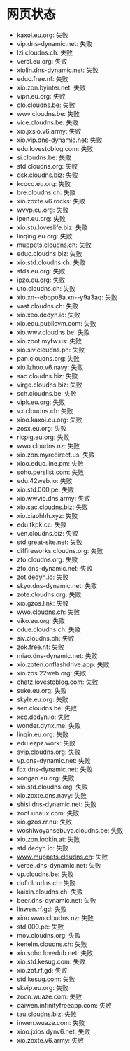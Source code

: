 # 网页状态
- kaxoi.eu.org: 失败
- vip.dns-dynamic.net: 失败
- lzi.cloudns.ch: 失败
- vercl.eu.org: 失败
- xiolin.dns-dynamic.net: 失败
- educ.free.nf: 失败
- xio.zon.byinter.net: 失败
- vipn.eu.org: 失败
- clo.cloudns.be: 失败
- wwv.cloudns.be: 失败
- vice.cloudns.be: 失败
- xio.jxsio.v6.army: 失败
- xio.vip.dns-dynamic.net: 失败
- edu.lovestoblog.com: 失败
- si.cloudns.be: 失败
- std.cloudns.org: 失败
- dsk.cloudns.biz: 失败
- kcoco.eu.org: 失败
- bre.cloudns.ch: 失败
- xio.zoxte.v6.rocks: 失败
- wvvp.eu.org: 失败
- ipen.eu.org: 失败
- xio.stu.loveslife.biz: 失败
- linqing.eu.org: 失败
- muppets.cloudns.ch: 失败
- educ.cloudns.biz: 失败
- xio.std.cloudns.ch: 失败
- stds.eu.org: 失败
- ipzo.eu.org: 失败
- uto.cloudns.ch: 失败
- xio.xn--ebbpo8a.xn--y9a3aq: 失败
- vast.cloudns.ch: 失败
- xio.xeo.dedyn.io: 失败
- xio.edu.publicvm.com: 失败
- xio.wwv.cloudns.be: 失败
- xio.zoot.myfw.us: 失败
- xio.siv.cloudns.ph: 失败
- pan.cloudns.org: 失败
- xio.lzhoo.v6.navy: 失败
- sac.cloudns.biz: 失败
- virgo.cloudns.biz: 失败
- sch.cloudns.be: 失败
- vipk.eu.org: 失败
- vx.cloudns.ch: 失败
- xioo.kaxoi.eu.org: 失败
- zosx.eu.org: 失败
- ricpig.eu.org: 失败
- wwo.cloudns.nz: 失败
- xio.zon.myredirect.us: 失败
- xioo.educ.line.pm: 失败
- soho.perslist.com: 失败
- edu.42web.io: 失败
- xio.std.000.pe: 失败
- xio.wwvio.dns.army: 失败
- xio.sac.cloudns.biz: 失败
- xio.xiaohhh.xyz: 失败
- edu.tkpk.cc: 失败
- ven.cloudns.biz: 失败
- std.great-site.net: 失败
- diffireworks.cloudns.org: 失败
- zfo.cloudns.org: 失败
- zfo.dns-dynamic.net: 失败
- zot.dedyn.io: 失败
- skyo.dns-dynamic.net: 失败
- zote.cloudns.org: 失败
- xio.gzos.link: 失败
- wwo.cloudns.ch: 失败
- viko.eu.org: 失败
- cdue.cloudns.ch: 失败
- siv.cloudns.ph: 失败
- zok.free.nf: 失败
- miao.dns-dynamic.net: 失败
- xio.zoten.onflashdrive.app: 失败
- xio.zos.22web.org: 失败
- chatz.lovestoblog.com: 失败
- suke.eu.org: 失败
- skyle.eu.org: 失败
- sen.cloudns.be: 失败
- xeo.dedyn.io: 失败
- wonder.dynx.me: 失败
- linqin.eu.org: 失败
- edu.ezpz.work: 失败
- svip.cloudns.org: 失败
- vp.dns-dynamic.net: 失败
- fox.dns-dynamic.net: 失败
- xongan.eu.org: 失败
- xio.std.cloudns.org: 失败
- xio.zoxte.dns.navy: 失败
- shisi.dns-dynamic.net: 失败
- zoot.unaux.com: 失败
- xio.gzos.rr.nu: 失败
- woshiwoyansebuya.cloudns.be: 失败
- xio.zon.lookin.at: 失败
- std.dedyn.io: 失败
- www.muppets.cloudns.ch: 失败
- vercel.dns-dynamic.net: 失败
- vp.cloudns.be: 失败
- duf.cloudns.ch: 失败
- kaixin.cloudns.ch: 失败
- beer.dns-dynamic.net: 失败
- linwen.rf.gd: 失败
- xioo.wwo.cloudns.nz: 失败
- std.000.pe: 失败
- mov.cloudns.org: 失败
- kenelm.cloudns.ch: 失败
- xio.soho.lovedub.net: 失败
- xio.std.kesug.com: 失败
- xio.zot.rf.gd: 失败
- std.kesug.com: 失败
- skvip.eu.org: 失败
- zoon.wuaze.com: 失败
- daiwen.infinityfreeapp.com: 失败
- tau.cloudns.biz: 失败
- inwen.wuaze.com: 失败
- xioo.jxios.dynv6.net: 失败
- xio.zoxte.v6.army: 失败

